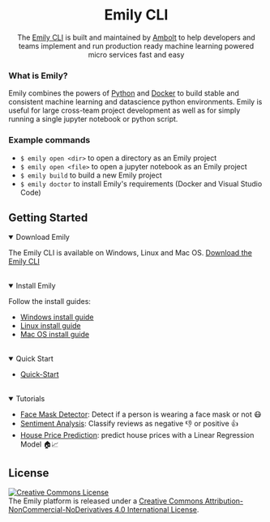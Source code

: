 <div align="center">
<h1>Emily CLI</h1>
The <a href="https://ambolt.io/emily-ai/">Emily CLI</a> is built and maintained by <a href="https://ambolt.io/">Ambolt</a> to help developers and teams implement and run production ready machine learning powered micro services fast and easy
</div>

### What is Emily?
Emily combines the powers of [Python](https://www.python.org/) and [Docker](https://www.docker.com/) to build stable and consistent machine learning and datascience python environments. Emily is useful for large cross-team project development as well as for simply running a single jupyter notebook or python script.

### Example commands
- ``$ emily open <dir>`` to open a directory as an Emily project 
- ``$ emily open <file>`` to open a jupyter notebook as an Emily project  
- ``$ emily build`` to build a new Emily project 
- ``$ emily doctor`` to install Emily's requirements (Docker and Visual Studio Code)


## Getting Started
<details open>
<summary>Download Emily</summary>

The Emily CLI is available on Windows, Linux and Mac OS. <a href="https://github.com/amboltio/emily-cli/releases/latest">Download the Emily CLI</a> 
</details>
<br>
<details open>
<summary>Install Emily</summary>

Follow the install guides:

- <a href="https://github.com/amboltio/emily-cli/wiki/How-to-install-Emily-on-Windows">Windows install guide</a>
- <a href="https://github.com/amboltio/emily-cli/wiki/How-to-install-Emily-on-Linux">Linux install guide</a>
- <a href="https://github.com/amboltio/emily-cli/wiki/How-to-install-emily-on-Mac">Mac OS install guide</a>

</details>
<br>

<details open>
<summary>Quick Start</summary>

* [Quick-Start](https://github.com/amboltio/emily-cli/wiki/Quick-Start)
</details>
<br>

<details open>
<summary>Tutorials</summary>

* [Face Mask Detector](https://github.com/amboltio/emily-cli/tree/main/tutorials/face-mask-detector): Detect if a person is wearing a face mask or not 😷
* [Sentiment Analysis](https://github.com/amboltio/emily-cli/tree/main/tutorials/sentiment-analysis): Classify reviews as negative 👎 or positive 👍  
* [House Price Prediction](https://github.com/amboltio/emily-cli/tree/main/tutorials/house-price-prediction): predict house prices with a Linear Regression Model 🏠📈 

[comment]: <> (* [Text Recognition]&#40;https://github.com/amboltio/emily-cli/tree/main/tutorials/text-recognition&#41;: Learn how to train, evaluate and predict sentences with a fully connected PyTorch classifier implemented in the Emily API template.)
</details>

## License
<a rel="license" href="http://creativecommons.org/licenses/by-nc-nd/4.0/"><img alt="Creative Commons License" style="border-width:0" src="https://i.creativecommons.org/l/by-nc-nd/4.0/88x31.png" /></a><br />The Emily platform is released under a <a rel="license" href="http://creativecommons.org/licenses/by-nc-nd/4.0/">Creative Commons Attribution-NonCommercial-NoDerivatives 4.0 International License</a>.


[comment]: <> (## Privacy Policy)

[comment]: <> (The Emily CLI collects no data by default.)

[comment]: <> (If you opt in to share anonumous usage data, you will be sharing:)

[comment]: <> (* Log-data produced by the Emily CLI in case of crashes. - You will be prompted for acknowledgement each time.)

[comment]: <> (* Basic usage of the CLI: installation, updates, command usage)
